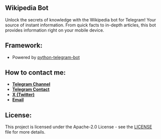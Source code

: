 ## Wikipedia Bot
Unlock the secrets of knowledge with the Wikipedia bot for Telegram! Your source of instant information. From quick facts to in-depth articles, this bot provides information right on your mobile device.

## Framework:
- Powered by [python-telegram-bot](https://github.com/python-telegram-bot/python-telegram-bot)

## How to contact me:
- [**Telegram Channel**](https://t.me/OFFpoliceChannel)
- [**Telegram Contact**](https://t.me/OFFpolice)
- [**X (Twitter)**](https://twitter.com/OFFpolice2077)
- [**Email**](offpolicedev@gmail.com)

## License:
This project is licensed under the Apache-2.0 License - see the [LICENSE](LICENSE) file for more details.